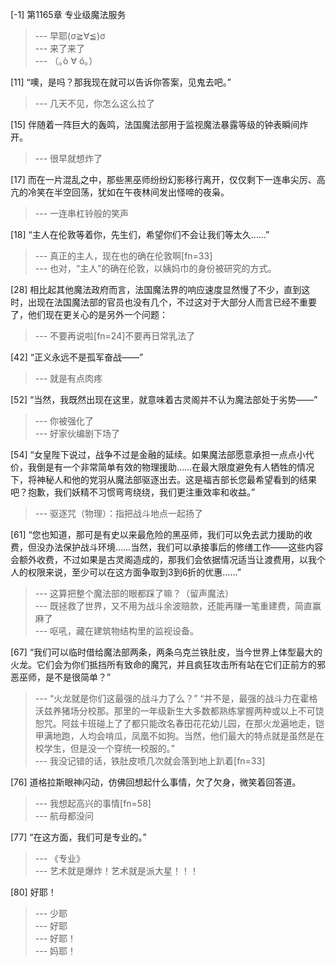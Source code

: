 
[-1] 第1165章 专业级魔法服务
>--- 早耶(σ≧∀≦)σ<br>
>--- 来了来了<br>
>--- （｡ò ∀ ó｡）<br>

[11] “噢，是吗？那我现在就可以告诉你答案，见鬼去吧。”
>--- 几天不见，你怎么这么拉了<br>

[15] 伴随着一阵巨大的轰鸣，法国魔法部用于监视魔法暴露等级的钟表瞬间炸开。
>--- 很早就想炸了<br>

[17] 而在一片混乱之中，那些黑巫师纷纷幻影移行离开，仅仅剩下一连串尖厉、高亢的冷笑在半空回荡，犹如在午夜林间发出怪啼的夜枭。
>--- 一连串杠铃般的笑声<br>

[18] “主人在伦敦等着你，先生们，希望你们不会让我们等太久……”
>--- 真正的主人，现在也的确在伦敦啊[fn=33]<br>
>--- 也对，“主人”的确在伦敦，以姨妈巾的身份被研究的方式。<br>

[28] 相比起其他魔法政府而言，法国魔法界的响应速度显然慢了不少，直到这时，出现在法国魔法部的官员也没有几个，不过这对于大部分人而言已经不重要了，他们现在更关心的是另外一个问题：
>--- 不要再说啦[fn=24]不要再日常乳法了<br>

[42] “正义永远不是孤军奋战——”
>--- 就是有点肉疼<br>

[52] “当然，我既然出现在这里，就意味着古灵阁并不认为魔法部处于劣势——”
>--- 你被强化了<br>
>--- 好家伙编剧下场了<br>

[54] “女皇陛下说过，战争不过是金融的延续。如果魔法部愿意承担一点点小代价，我倒是有一个非常简单有效的物理援助……在最大限度避免有人牺牲的情况下，将神秘人和他的党羽从魔法部驱逐出去。这是福吉部长您最希望看到的结果吧？抱歉，我们妖精不习惯弯弯绕绕，我们更注重效率和收益。”
>--- 驱逐咒（物理）：指把战斗地点一起扬了<br>

[61] “您也知道，那可是有史以来最危险的黑巫师，我们可以免去武力援助的收费，但没办法保护战斗环境……当然，我们可以承接事后的修缮工作——这些内容会额外收费，不过如果是古灵阁造成的，那我们会依据情况适当让渡费用，以我个人的权限来说，至少可以在这方面争取到3到6折的优惠……”
>--- 这算把整个魔法部的眼都踩了嘛？（留声魔法）<br>
>--- 既拯救了世界，又不用为战斗余波赔款，还能再赚一笔重建费，简直赢麻了<br>
>--- 呕吼，藏在建筑物结构里的监视设备。<br>

[67] “我们可以临时借给魔法部两条，两条乌克兰铁肚皮，当今世界上体型最大的火龙。它们会为你们抵挡所有致命的魔咒，并且疯狂攻击所有站在它们正前方的邪恶巫师，是不是很简单？”
>--- “火龙就是你们这最强的战斗力了么？”
“并不是，最强的战斗力在霍格沃兹养猪场分校那。那里的一年级新生大多数都熟练掌握两种或以上不可饶恕咒。阿兹卡班碰上了了都只能改名春田花花幼儿园，在那火龙遍地走，铠甲满地跑，人均会啃瓜，凤凰不如狗。当然，他们最大的特点就是虽然是在校学生，但是没一个穿统一校服的。”<br>
>--- 我没记错的话，铁肚皮喷几次就会落到地上趴着[fn=33]<br>

[76] 道格拉斯眼神闪动，仿佛回想起什么事情，欠了欠身，微笑着回答道。
>--- 我想起高兴的事情[fn=58]<br>
>--- 航母都没问<br>

[77] “在这方面，我们可是专业的。”
>--- 《专业》<br>
>--- 艺术就是爆炸！艺术就是派大星！！！<br>

[80] 好耶！
>--- 少耶<br>
>--- 好耶<br>
>--- 好耶！<br>
>--- 妈耶！<br>
